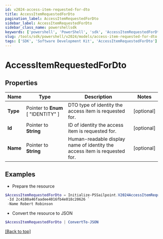 ```yaml
---
id: v2024-access-item-requested-for-dto
title: AccessItemRequestedForDto
pagination_label: AccessItemRequestedForDto
sidebar_label: AccessItemRequestedForDto
sidebar_class_name: powershellsdk
keywords: ['powershell', 'PowerShell', 'sdk', 'AccessItemRequestedForDto'] 
slug: /tools/sdk/powershell/v2024/models/access-item-requested-for-dto
tags: ['SDK', 'Software Development Kit', 'AccessItemRequestedForDto']
---
```



# AccessItemRequestedForDto

## Properties

Name | Type | Description | Notes
------------ | ------------- | ------------- | -------------
**Type** |  Pointer to  **Enum** [  "IDENTITY" ] | DTO type of identity the access item is requested for. | [optional] 
**Id** |  Pointer to **String** | ID of identity the access item is requested for. | [optional] 
**Name** |  Pointer to **String** | Human-readable display name of identity the access item is requested for. | [optional] 

## Examples

- Prepare the resource
```powershell
$AccessItemRequestedForDto = Initialize-PSSailpoint.V2024AccessItemRequestedForDto  -Type IDENTITY `
 -Id 2c4180a46faadee4016fb4e018c20626 `
 -Name Robert Robinson
```

- Convert the resource to JSON
```powershell
$AccessItemRequestedForDto | ConvertTo-JSON
```


[[Back to top]](#) 

